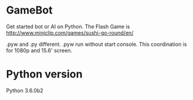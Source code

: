 # GameBot
Get started bot or AI on Python. The Flash Game is http://www.miniclip.com/games/sushi-go-round/en/


.pyw and .py different. .pyw run without start console.
This coordination is for 1080p and 15.6' screen. 

# Python version
  Python 3.6.0b2

